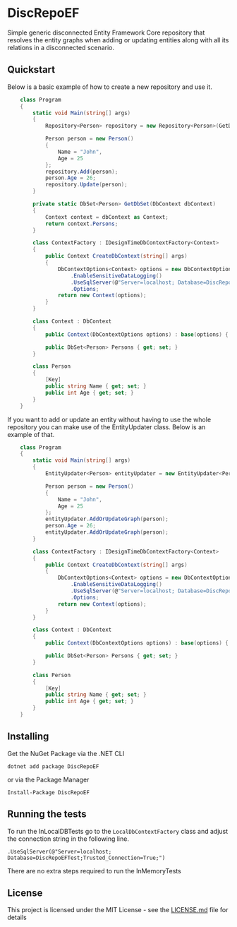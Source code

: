 # DiscRepoEF
Simple generic disconnected Entity Framework Core repository that resolves the entity graphs when adding or updating entities along with all its relations in a disconnected scenario.

## Quickstart
Below is a basic example of how to create a new repository and use it.
``` cs
    class Program
    {
        static void Main(string[] args)
        {
            Repository<Person> repository = new Repository<Person>(GetDbSet, new ContextFactory());

            Person person = new Person()
            {
                Name = "John",
                Age = 25
            };
            repository.Add(person);
            person.Age = 26;
            repository.Update(person);
        }

        private static DbSet<Person> GetDbSet(DbContext dbContext)
        {
            Context context = dbContext as Context;
            return context.Persons;
        }

        class ContextFactory : IDesignTimeDbContextFactory<Context>
        {
            public Context CreateDbContext(string[] args)
            {
                DbContextOptions<Context> options = new DbContextOptionsBuilder<Context>()
                    .EnableSensitiveDataLogging()
                    .UseSqlServer(@"Server=localhost; Database=DiscRepoEFTest;Trusted_Connection=True;")
                    .Options;
                return new Context(options);
            }
        }

        class Context : DbContext
        {
            public Context(DbContextOptions options) : base(options) { }

            public DbSet<Person> Persons { get; set; }
        }

        class Person
        {
            [Key]
            public string Name { get; set; }
            public int Age { get; set; }
        }
    }
```
If you want to add or update an entity without having to use the whole repository you can make use of the EntityUpdater class. Below is an example of that.
```cs
    class Program
    {
        static void Main(string[] args)
        {
            EntityUpdater<Person> entityUpdater = new EntityUpdater<Person>(new ContextFactory());

            Person person = new Person()
            {
                Name = "John",
                Age = 25
            };
            entityUpdater.AddOrUpdateGraph(person);
            person.Age = 26;
            entityUpdater.AddOrUpdateGraph(person);
        }

        class ContextFactory : IDesignTimeDbContextFactory<Context>
        {
            public Context CreateDbContext(string[] args)
            {
                DbContextOptions<Context> options = new DbContextOptionsBuilder<Context>()
                    .EnableSensitiveDataLogging()
                    .UseSqlServer(@"Server=localhost; Database=DiscRepoEFTest;Trusted_Connection=True;")
                    .Options;
                return new Context(options);
            }
        }

        class Context : DbContext
        {
            public Context(DbContextOptions options) : base(options) { }

            public DbSet<Person> Persons { get; set; }
        }

        class Person
        {
            [Key]
            public string Name { get; set; }
            public int Age { get; set; }
        }
    }
```

## Installing

Get the NuGet Package via the .NET CLI 
```
dotnet add package DiscRepoEF
```
or via the Package Manager
```
Install-Package DiscRepoEF
```

## Running the tests

To run the InLocalDBTests go to the ``` LocalDbContextFactory ``` class and adjust the connection string in the following line.
```
.UseSqlServer(@"Server=localhost; Database=DiscRepoEFTest;Trusted_Connection=True;")
```
There are no extra steps required to run the InMemoryTests


## License

This project is licensed under the MIT License - see the [LICENSE.md](LICENSE.md) file for details

